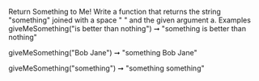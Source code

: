Return Something to Me!
Write a function that returns the string "something" joined with a space " " and the given argument a.
Examples
giveMeSomething("is better than nothing") ➞ "something is better than nothing"

giveMeSomething("Bob Jane") ➞ "something Bob Jane"

giveMeSomething("something") ➞ "something something"